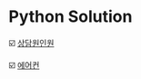 # Python Solution

:ballot_box_with_check: [상담원인원](https://github.com/LeeWooJung/Programmers/tree/main/Python/%EC%83%81%EB%8B%B4%EC%9B%90%EC%9D%B8%EC%9B%90)

:ballot_box_with_check: [에어컨](https://github.com/LeeWooJung/Programmers/tree/main/Python/%EC%97%90%EC%96%B4%EC%BB%A8)